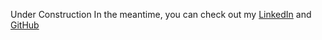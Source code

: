 ---
---

Under Construction
In the meantime, you can check out my [LinkedIn](https://www.linkedin.com/in/camblomquist) and [GitHub](https://github.com/camblomquist)
